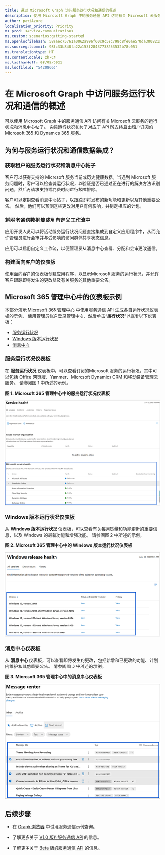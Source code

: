 ```yaml
---
title: 通过 Microsoft Graph 访问服务运行状况和通信的概述
description: 使用 Microsoft Graph 中的服务通信 API 访问有关 Microsoft 云服务的运行状况和消息中心帖子。
author: payiAzure
localization_priority: Priority
ms.prod: service-communications
ms.custom: scenarios:getting-started
ms.openlocfilehash: 58eaec75761a0062a996f60c9c59c798c8fe0ae570da300821a4bf67780c12c7
ms.sourcegitcommit: 986c33b848fa22a153f28437738953532b78c051
ms.translationtype: HT
ms.contentlocale: zh-CN
ms.lasthandoff: 08/05/2021
ms.locfileid: "54208665"
---
```

# <a name="overview-for-accessing-service-health-and-communications-in-microsoft-graph"></a>在 Microsoft Graph 中访问服务运行状况和通信的概述
可以使用 Microsoft Graph 中的服务通信 API 访问有关 Microsoft 云服务的运行状况和消息中心帖子。 实际运行状况和帖子对应于 API 所支持且由租户订阅的 Microsoft 365 和 Dynamics 365 服务。

## <a name="why-integrate-with-service-health-and-communications-data"></a>为何与服务运行状况和通信数据集成？

### <a name="get-service-health-and-message-center-posts-for-a-tenant"></a>获取租户的服务运行状况和消息中心帖子
客户可以获得支持的 Microsoft 服务当前或历史健康数据。当遇到 Microsoft 服务问题时，客户可以检查其运行状况，以验证是否已通过正在进行的解决方法识别问题，然后再请求支持或花费时间进行故障排除。 

客户可以定期查看消息中心帖子，以跟踪即将发布的新功能和更新以及其他重要公告。 然后，他们可以预测这些更改对用户有何影响，并制定相应的计划。

### <a name="integrate-service-communications-data-into-custom-workflows"></a>将服务通信数据集成到自定义工作流中
应用开发人员可以将活动服务运行状况问题直接集成到自定义应用程序中，从而允许管理员进行会审并与受影响的访问群体共享状态信息。

应用可以启用自定义工作流，以便管理员从消息中心查看、分配和会审更改通信。

### <a name="build-customer-facing-dashboards"></a>构建面向客户的仪表板

使用面向客户的仪表板创建应用程序，以显示Microsoft 服务的运行状况，并允许客户跟踪即将发生的更改以及有关服务的其他重要公告。


## <a name="dashboards-examples-in-microsoft-365-admin-center"></a>Microsoft 365 管理中心中的仪表板示例
本部分演示 [Microsoft 365 管理中心](https://admin.microsoft.com/Adminportal/Home?source=applauncher#/homepage) 中使用服务通信 API 生成各自运行状况仪表板的示例。 使用管理员帐户登录管理中心，然后单击“**运行状况**”以查看以下仪表板：
- [服务运行状况](#service-health-dashboard)
- [Windows 版本运行状况](#windows-release-health-dashboard)
- [消息中心](#message-center-dashboard)

### <a name="service-health-dashboard"></a>服务运行状况仪表板

在 **服务运行状况** 仪表板中，可以查看订阅的Microsoft 服务的运行状况，其中可以包括 Office 网页版、Yammer、Microsoft Dynamics CRM 和移动设备管理云服务。 请参阅图 1 中所述的示例。

**图 1. Microsoft 365 管理中心中的服务运行状况仪表板**

![用户 Microsoft 365 管理中心服务运行状况仪表板的屏幕截图](images/service-communications-concept-overview-admin-center-serviceHealth2.png)

### <a name="windows-release-health-dashboard"></a>Windows 版本运行状况仪表板

从 **Windows 版本运行状况** 仪表板，可以查看有关每月质量和功能更新的重要信息，以及 Windows 的最新功能和增强功能。 请参阅图 2 中所述的示例。

**图 2. Microsoft 365 管理中心中的 Windows 版本运行状况仪表板**

![用户 Microsoft 365 管理中心 Windows 版本运行状况仪表板的屏幕截图](images/service-communications-concept-overview-admin-center-windowshealth2.png)


### <a name="message-center-dashboard"></a>消息中心仪表板
从 **消息中心** 仪表板，可以查看即将发生的更改，包括新增和已更改的功能、计划内维护和其他重要公告。 请参阅图 3 中所述的示例。

**图 3. Microsoft 365 管理中心中的消息中心仪表板**

![用户 Microsoft 365 管理中心消息中心仪表板的屏幕截图](images/service-communications-concept-overview-admin-center-messagecenter2.png)



## <a name="next-steps"></a>后续步骤

- 在 [Graph 浏览器](https://developer.microsoft.com/graph/graph-explorer/?request=admin%2FserviceAnnouncement%2FhealthOverviews&version=v1.0) 中试用服务通信示例查询。

- 了解更多关于 [V1.0 版的服务通信 API](/graph/api/resources/service-communications-api-overview?view=graph-rest-1.0&preserve-view=true) 的信息。

- 了解更多关于 [Beta 版的服务通信 API](/graph/api/resources/service-communications-api-overview?view=graph-rest-beta&preserve-view=true) 的信息。

